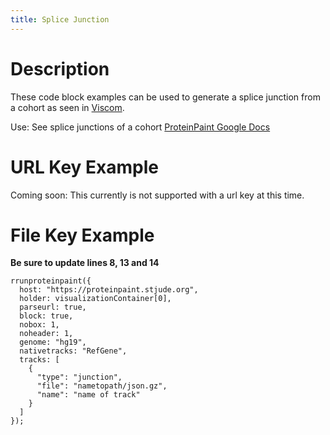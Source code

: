 ```yaml
---
title: Splice Junction
---
```


# Description 

These code block examples can be used to generate a splice junction from a cohort as seen in [Viscom](https://viz.stjude.cloud/zhou-lab/visualization/genomepaint-splice-junction-of-a-cohort-example~109).

Use: See splice junctions of a cohort
[ProteinPaint Google Docs](https://docs.google.com/document/d/1e0JVdcf1yQDZst3j77Xeoj_hDN72B6XZ1bo_cAd2rss/edit#heading=h.s58v64uwsl45)


# URL Key Example
Coming soon: This currently is not supported with a url key at this time. 

# File Key Example

**Be sure to update lines 8, 13 and 14** 
```JS
rrunproteinpaint({
  host: "https://proteinpaint.stjude.org",
  holder: visualizationContainer[0],
  parseurl: true,
  block: true,
  nobox: 1,
  noheader: 1,
  genome: "hg19",
  nativetracks: "RefGene",
  tracks: [
    {
      "type": "junction",
      "file": "nametopath/json.gz",
      "name": "name of track"
    }
  ]
});
```

